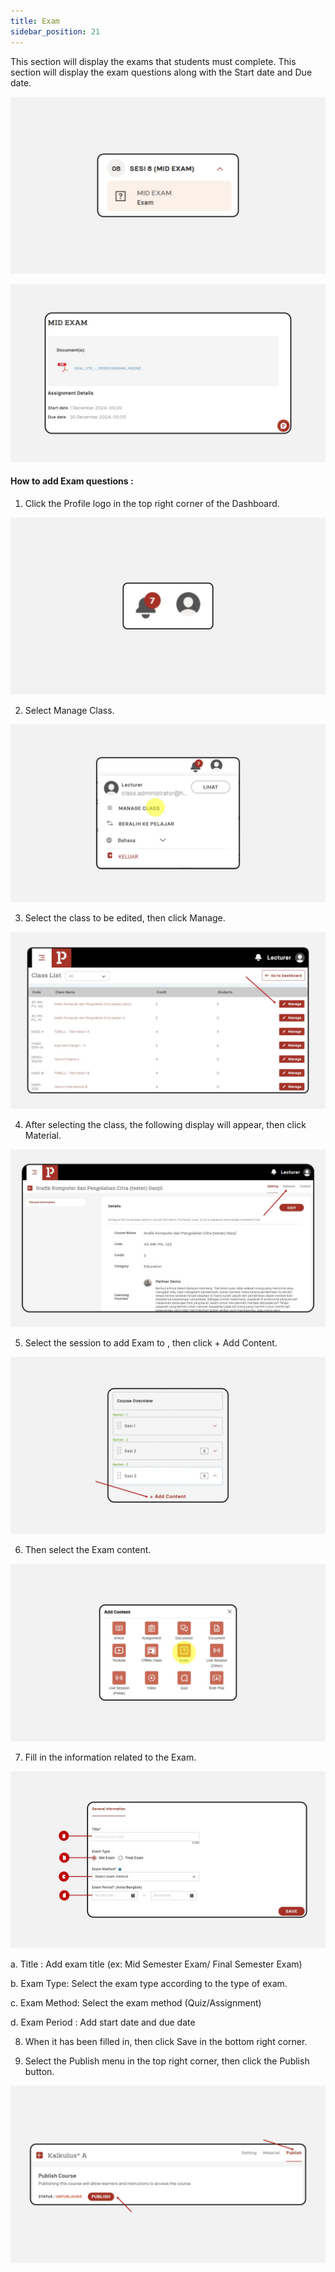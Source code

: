 ```yaml
---
title: Exam
sidebar_position: 21
---
```

This section will display the exams that students must complete. This section will display the exam questions along with the Start date and Due date.

![](/img/degree-lecture-exam-8.jpg)

![](/img/degree-lecture-exam-6.jpg)

#### **How to add Exam questions :**

1. Click the Profile logo in the top right corner of the Dashboard.

![](/img/degree-lecture-manage-class.jpg)

2. Select Manage Class.

![](/img/degree-lecture-manage-class-2.jpg)

3. Select the class to be edited, then click Manage.

![](/img/degree-lecture-manage-class-3.jpg)

4. After selecting the class, the following display will appear, then click Material.

![](/img/degree-lecture-manage-class-4.jpg)

5. Select the session to add Exam to , then click + Add Content.

![](/img/articlee-5.jpg)

6. Then select the Exam content.

![](/img/degree-lecture-exam-3.jpg)

7. Fill in the information related to the Exam.

![](/img/degree-lecture-exam-4.jpg)

a. Title : Add exam title (ex: Mid Semester Exam/ Final Semester Exam)

b. Exam Type: Select the exam type according to the type of exam.

c. Exam Method: Select the exam method (Quiz/Assignment)

d. Exam Period : Add start date and due date



8. When it has been filled in, then click Save in the bottom right corner.

9. Select the Publish menu in the top right corner, then click the Publish button.

![](/img/degree-lecture-publish.jpg)
